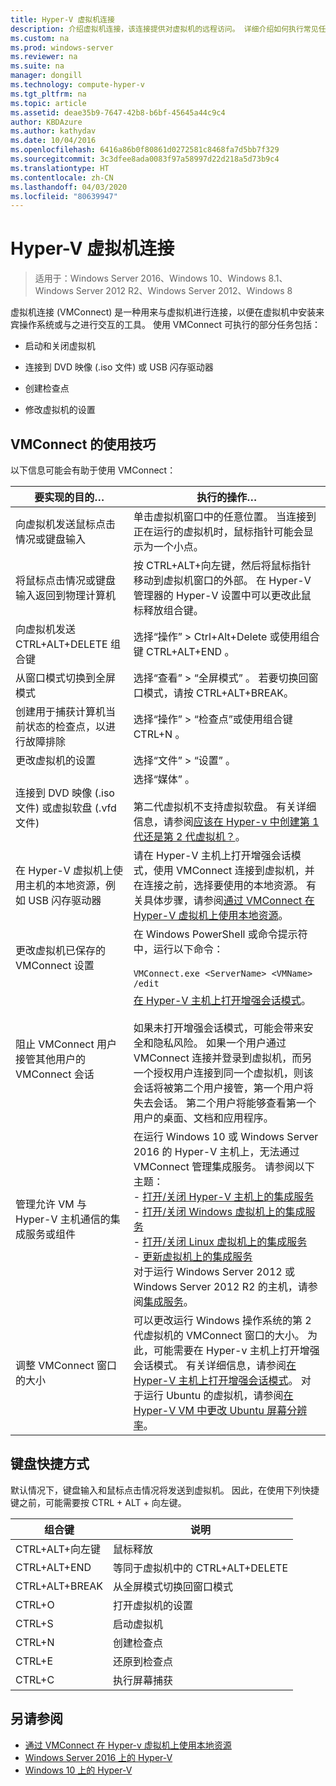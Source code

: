 ```yaml
---
title: Hyper-V 虚拟机连接
description: 介绍虚拟机连接，该连接提供对虚拟机的远程访问。 详细介绍如何执行常见任务，例如向虚拟机发送 Ctrl-Alt-Delete。
ms.custom: na
ms.prod: windows-server
ms.reviewer: na
ms.suite: na
manager: dongill
ms.technology: compute-hyper-v
ms.tgt_pltfrm: na
ms.topic: article
ms.assetid: deae35b9-7647-42b8-b6bf-45645a44c9c4
author: KBDAzure
ms.author: kathydav
ms.date: 10/04/2016
ms.openlocfilehash: 6416a86b0f80861d0272581c8468fa7d5bb7f329
ms.sourcegitcommit: 3c3dfee8ada0083f97a58997d22d218a5d73b9c4
ms.translationtype: HT
ms.contentlocale: zh-CN
ms.lasthandoff: 04/03/2020
ms.locfileid: "80639947"
---
```

# <a name="hyper-v-virtual-machine-connection"></a>Hyper-V 虚拟机连接

>适用于：Windows Server 2016、Windows 10、Windows 8.1、Windows Server 2012 R2、Windows Server 2012、Windows 8

虚拟机连接 \(VMConnect\) 是一种用来与虚拟机进行连接，以便在虚拟机中安装来宾操作系统或与之进行交互的工具。 使用 VMConnect 可执行的部分任务包括：  
  
-   启动和关闭虚拟机  
  
-   连接到 DVD 映像 \(.iso 文件\) 或 USB 闪存驱动器  
  
-   创建检查点  
  
-   修改虚拟机的设置  
    
## <a name="tips-for-using-vmconnect"></a>VMConnect 的使用技巧  
以下信息可能会有助于使用 VMConnect：  
  
|要实现的目的…|执行的操作…|  
|---------------|------------|  
|向虚拟机发送鼠标点击情况或键盘输入|单击虚拟机窗口中的任意位置。 当连接到正在运行的虚拟机时，鼠标指针可能会显示为一个小点。|  
|将鼠标点击情况或键盘输入返回到物理计算机|按 CTRL\+ALT\+向左键，然后将鼠标指针移动到虚拟机窗口的外部。 在 Hyper\-V 管理器的 Hyper\-V 设置中可以更改此鼠标释放组合键。|  
|向虚拟机发送 CTRL\+ALT\+DELETE 组合键|选择“操作” > Ctrl\+Alt\+Delete 或使用组合键 CTRL\+ALT\+END   。|  
|从窗口模式切换到全屏模式|选择“查看” > “全屏模式”   。 若要切换回窗口模式，请按 CTRL\+ALT\+BREAK。|  
|创建用于捕获计算机当前状态的检查点，以进行故障排除|选择“操作” > “检查点”或使用组合键 CTRL\+N   。|  
|更改虚拟机的设置|选择“文件” > “设置”   。|  
|连接到 DVD 映像 \(.iso 文件\) 或虚拟软盘 \(.vfd 文件\)|选择“媒体”  。<br /><br />第二代虚拟机不支持虚拟软盘。 有关详细信息，请参阅[应该在 Hyper-v 中创建第 1 代还是第 2 代虚拟机？](../plan/Should-I-create-a-generation-1-or-2-virtual-machine-in-Hyper-V.md)。|  
|在 Hyper\-V 虚拟机上使用主机的本地资源，例如 USB 闪存驱动器|请在 Hyper-V 主机上打开增强会话模式，使用 VMConnect 连接到虚拟机，并在连接之前，选择要使用的本地资源。 有关具体步骤，请参阅[通过 VMConnect 在 Hyper\-V 虚拟机上使用本地资源](Use-local-resources-on-Hyper-V-virtual-machine-with-VMConnect.md)。|  
|更改虚拟机已保存的 VMConnect 设置|在 Windows PowerShell 或命令提示符中，运行以下命令：<br /><br />`VMConnect.exe <ServerName> <VMName> /edit`|  
|阻止 VMConnect 用户接管其他用户的 VMConnect 会话|[在 Hyper-V 主机上打开增强会话模式](Use-local-resources-on-Hyper-V-virtual-machine-with-VMConnect.md#turn-on-enhanced-session-mode-on-a-hyper-v-host)。<br /><br />如果未打开增强会话模式，可能会带来安全和隐私风险。 如果一个用户通过 VMConnect 连接并登录到虚拟机，而另一个授权用户连接到同一个虚拟机，则该会话将被第二个用户接管，第一个用户将失去会话。 第二个用户将能够查看第一个用户的桌面、文档和应用程序。|
|管理允许 VM 与 Hyper-V 主机通信的集成服务或组件| 在运行 Windows 10 或 Windows Server 2016 的 Hyper-V 主机上，无法通过 VMConnect 管理集成服务。 请参阅以下主题： <br />- [打开/关闭 Hyper-V 主机上的集成服务](https://msdn.microsoft.com/virtualization/hyperv_on_windows/user_guide/managing_ics) <br />- [打开/关闭 Windows 虚拟机上的集成服务](https://msdn.microsoft.com/virtualization/hyperv_on_windows/user_guide/managing_ics#manage-integration-services-from-guest-os-windows)<br />- [打开/关闭 Linux 虚拟机上的集成服务](https://msdn.microsoft.com/virtualization/hyperv_on_windows/user_guide/managing_ics#manage-integration-services-from-guest-os-linux) <br />- [更新虚拟机上的集成服务](https://msdn.microsoft.com/virtualization/hyperv_on_windows/user_guide/managing_ics#integration-service-maintenance)  <br />对于运行 Windows Server 2012 或 Windows Server 2012 R2 的主机，请参阅[集成服务](https://technet.microsoft.com/library/dn798297(v=ws.11).aspx)。|
|调整 VMConnect 窗口的大小|可以更改运行 Windows 操作系统的第 2 代虚拟机的 VMConnect 窗口的大小。 为此，可能需要在 Hyper-v 主机上打开增强会话模式。 有关详细信息，请参阅[在 Hyper-V 主机上打开增强会话模式](Use-local-resources-on-Hyper-V-virtual-machine-with-VMConnect.md#turn-on-enhanced-session-mode-on-a-hyper-v-host)。 对于运行 Ubuntu 的虚拟机，请参阅[在 Hyper-V VM 中更改 Ubuntu 屏幕分辨率](https://blogs.msdn.microsoft.com/virtual_pc_guy/2014/09/19/changing-ubuntu-screen-resolution-in-a-hyper-v-vm/)。|


## <a name="keyboard-shortcuts"></a>键盘快捷方式  
默认情况下，键盘输入和鼠标点击情况将发送到虚拟机。 因此，在使用下列快捷键之前，可能需要按 CTRL + ALT + 向左键。 

|组合键|说明|  
|-------------------|---------------|  
|CTRL\+ALT\+向左键|鼠标释放|  
|CTRL\+ALT\+END|等同于虚拟机中的 CTRL\+ALT\+DELETE|  
|CTRL\+ALT\+BREAK|从全屏模式切换回窗口模式|  
|CTRL\+O|打开虚拟机的设置|  
|CTRL\+S|启动虚拟机|  
|CTRL\+N|创建检查点|  
|CTRL\+E|还原到检查点|  
|CTRL\+C|执行屏幕捕获|  

## <a name="see-also"></a>另请参阅  
-   [通过 VMConnect 在 Hyper-v 虚拟机上使用本地资源](Use-local-resources-on-Hyper-V-virtual-machine-with-VMConnect.md)  
-   [Windows Server 2016 上的 Hyper-V](../Hyper-V-on-Windows-Server.md)  
-   [Windows 10 上的 Hyper-V](https://msdn.microsoft.com/virtualization/hyperv_on_windows/windows_welcome)  
  
  
